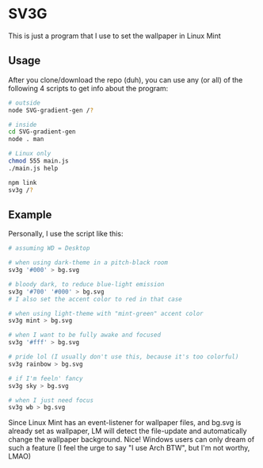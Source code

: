 # SV3G

This is just a program that I use to set the wallpaper in Linux Mint

## Usage

After you clone/download the repo (duh), you can use any (or all) of the following 4 scripts to get info about the program:

```sh
# outside
node SVG-gradient-gen /?

# inside
cd SVG-gradient-gen
node . man

# Linux only
chmod 555 main.js
./main.js help

npm link
sv3g /?
```

## Example

Personally, I use the script like this:

```sh
# assuming WD = Desktop

# when using dark-theme in a pitch-black room
sv3g '#000' > bg.svg

# bloody dark, to reduce blue-light emission
sv3g '#700' '#000' > bg.svg
# I also set the accent color to red in that case

# when using light-theme with "mint-green" accent color
sv3g mint > bg.svg

# when I want to be fully awake and focused
sv3g '#fff' > bg.svg

# pride lol (I usually don't use this, because it's too colorful)
sv3g rainbow > bg.svg

# if I'm feeln' fancy
sv3g sky > bg.svg

# when I just need focus
sv3g wb > bg.svg
```

Since Linux Mint has an event-listener for wallpaper files, and bg.svg is already set as wallpaper, LM will detect the file-update and automatically change the wallpaper background. Nice! Windows users can only dream of such a feature (I feel the urge to say "I use Arch BTW", but I'm not worthy, LMAO)
